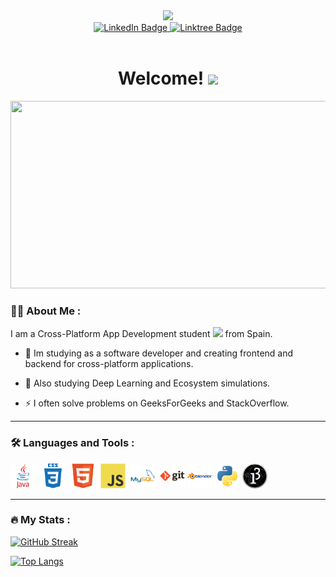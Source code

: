 <div id="startArea">
<div id="header" align="center">
  <img src="https://media.giphy.com/stickers/Ll22OhMLAlVDb8UQWe"width="100"/>
</div>

<div id="badges" align="center">
<a href="">
  <img src="https://img.shields.io/badge/LinkedIn-blue?style=for-the-badge&logo=linkedin&logoColor=white" alt="LinkedIn Badge"/>
</a>
<a href="https://linktr.ee/xoanouteiro">
  <img src="https://img.shields.io/badge/Linktree-green?style=for-the-badge&logo=Linktree&logoColor=white" alt="Linktree Badge"/>
</a>
  </br>
<img src="https://komarev.com/ghpvc/?username=XoanOuteiro&style=flat-square&color=blue" alt=""/>
</div>

<h1 align="center">
  Welcome!
  <img src="https://media.giphy.com/media/hvRJCLFzcasrR4ia7z/giphy.gif" width="30px"/>
</h1>
</div>

<div id="aboutmeArea">
<div align="center">
  <img src="https://media.giphy.com/media/dWesBcTLavkZuG35MI/giphy.gif" width="600" height="300"/>
</div>

### :man_technologist: About Me :

I am a Cross-Platform App Development student <img src="https://media.giphy.com/media/WUlplcMpOCEmTGBtBW/giphy.gif" width="30"> from Spain.

- :telescope: Im studying as a software developer and creating frontend and backend for cross-platform applications.

- :seedling: Also studying Deep Learning and Ecosystem simulations.

- :zap: I often solve problems on GeeksForGeeks and StackOverflow.

---

### :hammer_and_wrench: Languages and Tools :
<div>

  <img src="https://github.com/devicons/devicon/blob/master/icons/java/java-original-wordmark.svg" title="Java" alt="Java" width="40" height="40"/>&nbsp;
  <img src="https://github.com/devicons/devicon/blob/master/icons/css3/css3-plain-wordmark.svg"  title="CSS3" alt="CSS" width="40" height="40"/>&nbsp;
  <img src="https://github.com/devicons/devicon/blob/master/icons/html5/html5-original.svg" title="HTML5" alt="HTML" width="40" height="40"/>&nbsp;
  <img src="https://github.com/devicons/devicon/blob/master/icons/javascript/javascript-original.svg" title="JavaScript" alt="JavaScript" width="40" height="40"/>&nbsp;
  <img src="https://github.com/devicons/devicon/blob/master/icons/mysql/mysql-original-wordmark.svg" title="MySQL"  alt="MySQL" width="40" height="40"/>&nbsp;
  <img src="https://github.com/devicons/devicon/blob/master/icons/git/git-original-wordmark.svg" title="Git" alt="Git" width="40" height="40"/>
  <img src="https://github.com/devicons/devicon/blob/master/icons/blender/blender-original-wordmark.svg" title="Blender" alt="Blender" width="40" height="40"/>
  <img src="https://github.com/devicons/devicon/blob/master/icons/python/python-original.svg" title="Python" alt="Python" width="40" height="40"/>
  <img src="https://github.com/devicons/devicon/blob/master/icons/processing/processing-original.svg" title="Processing" alt="Processing" width="40" height="40"/>
</div>

---

### :fire: My Stats :

[![GitHub Streak](http://github-readme-streak-stats.herokuapp.com?user=XoanOuteiro&theme=dark&background=000000)](https://git.io/streak-stats)

[![Top Langs](https://github-readme-stats.vercel.app/api/top-langs/?username=XoanOuteiro&layout=compact&theme=vision-friendly-dark)](https://github.com/anuraghazra/github-readme-stats)

</div>

